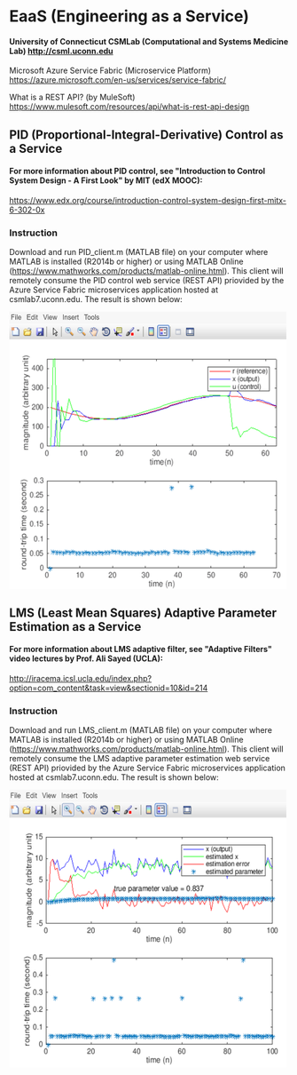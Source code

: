 # EaaS (Engineering as a Service)
#### University of Connecticut CSMLab (Computational and Systems Medicine Lab) http://csml.uconn.edu
Microsoft Azure Service Fabric (Microservice Platform) https://azure.microsoft.com/en-us/services/service-fabric/

What is a REST API? (by MuleSoft) https://www.mulesoft.com/resources/api/what-is-rest-api-design
## PID (Proportional-Integral-Derivative) Control as a Service
#### For more information about PID control, see "Introduction to Control System Design - A First Look" by MIT (edX MOOC): 
https://www.edx.org/course/introduction-control-system-design-first-mitx-6-302-0x
### Instruction
Download and run PID_client.m (MATLAB file) on your computer where MATLAB is installed (R2014b or higher) or using MATLAB Online (https://www.mathworks.com/products/matlab-online.html). This client will remotely consume the PID control web service (REST API) priovided by the Azure Service Fabric microservices application hosted at csmlab7.uconn.edu. The result is shown below:

<img align="center" width="500" height="500" src="screenshots/PID_client_result.png">

## LMS (Least Mean Squares) Adaptive Parameter Estimation as a Service
#### For more information about LMS adaptive filter, see "Adaptive Filters" video lectures by Prof. Ali Sayed (UCLA):
http://iracema.icsl.ucla.edu/index.php?option=com_content&task=view&sectionid=10&id=214
### Instruction
Download and run LMS_client.m (MATLAB file) on your computer where MATLAB is installed (R2014b or higher) or using MATLAB Online (https://www.mathworks.com/products/matlab-online.html). This client will remotely consume the LMS adaptive parameter estimation web service (REST API) priovided by the Azure Service Fabric microservices application hosted at csmlab7.uconn.edu. The result is shown below:

<img align="center" width="500" height="500" src="screenshots/LMS_client_result.png">



